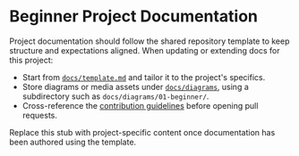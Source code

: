 # Beginner Project Documentation

Project documentation should follow the shared repository template to keep structure and expectations aligned. When updating or extending docs for this project:

- Start from [`docs/template.md`](../../docs/template.md) and tailor it to the project's specifics.
- Store diagrams or media assets under [`docs/diagrams`](../../docs/diagrams/README.md), using a subdirectory such as `docs/diagrams/01-beginner/`.
- Cross-reference the [contribution guidelines](../../CONTRIBUTING.md) before opening pull requests.

Replace this stub with project-specific content once documentation has been authored using the template.
